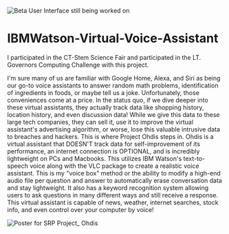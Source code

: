 ![Beta User Interface still being worked on](https://user-images.githubusercontent.com/50426742/114972170-f7ad5600-9e4b-11eb-99c2-88507b844d07.png)
# IBMWatson-Virtual-Voice-Assistant

I participated in the CT-Stem Science Fair and participated in the LT. Governors Computing Challenge with this project.

I'm sure many of us are familiar with Google Home, Alexa, and Siri as being our go-to voice assistants to answer random math problems, identification of ingredients in foods, or maybe tell us a joke. Unfortunately, those conveniences come at a price. In the status quo, if we dive deeper into these virtual assistants, they actually track data like shopping history, location history, and even discussion data! While we give this data to these large tech companies, they can sell it, use it to improve the virtual assistant's advertising algorithm, or worse, lose this valuable intrusive data to breaches and hackers. This is where Project Ohdis steps in. Ohdis is a virtual assistant that DOESN'T track data for self-improvement of its performance, an internet connection is OPTIONAL, and is incredibly lightweight on PCs and Macbooks. This utilizes IBM Watson's text-to-speech voice along with the VLC package to create a realistic voice assistant. This is my "voice box" method or the ability to modify a high-end audio file per question and answer to automatically erase conversation data and stay lightweight. It also has a keyword recognition system allowing users to ask questions in many different ways and still receive a response. This virtual assistant is capable of news, weather, internet searches, stock info, and even control over your computer by voice! 




![Poster for SRP Project_ Ohdis](https://user-images.githubusercontent.com/50426742/164979954-c604c0a4-1948-4fc3-8697-3d75e4c71e92.png)
